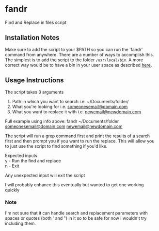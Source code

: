 # fandr
Find and Replace in files script

## Installation Notes

Make sure to add the script to your $PATH so you can run the 'fandr' command from anywhere. There are a number of ways to accomplish this. The simplest is to add the script to the folder `/usr/local/bin`. A more correct way would be to have a bin in your user space as described [here](http://apple.stackexchange.com/questions/99788/os-x-create-a-personal-bin-directory-bin-and-run-scripts-without-specifyin).

## Usage Instructions

The script takes 3 arguments

1. Path in which you want to search i.e. ~/Documents/folder/
2. What you're looking for i.e. someonesemail@domain.com
3. What you want to replace it with i.e. newemail@newdomain.com

Full example using info above:
fandr ~/Documents/folder someonesemail@domain.com newemail@newdomain.com

The script will run a grep command first and print the results of a search first and then prompt you if you want to run the replace.  This will allow you to just use the script to find something if you'd like.

Expected inputs<br/>
y - Run the find and replace<br/>
n - Exit

Any unexpected input will exit the script

I will probably enhance this eventually but wanted to get one working quickly

### Note
I'm not sure that it can handle search and replacement parameters with spaces or quotes (both ' and ") in it so to be safe for now I wouldn't try including them.
